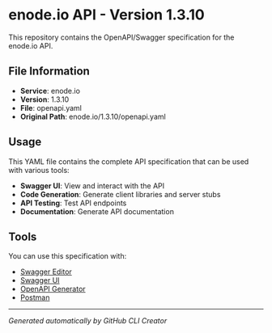 # enode.io API - Version 1.3.10

This repository contains the OpenAPI/Swagger specification for the enode.io API.

## File Information

- **Service**: enode.io
- **Version**: 1.3.10
- **File**: openapi.yaml
- **Original Path**: enode.io/1.3.10/openapi.yaml

## Usage

This YAML file contains the complete API specification that can be used with various tools:

- **Swagger UI**: View and interact with the API
- **Code Generation**: Generate client libraries and server stubs
- **API Testing**: Test API endpoints
- **Documentation**: Generate API documentation

## Tools

You can use this specification with:

- [Swagger Editor](https://editor.swagger.io/)
- [Swagger UI](https://swagger.io/tools/swagger-ui/)
- [OpenAPI Generator](https://openapi-generator.tech/)
- [Postman](https://www.postman.com/)

---

*Generated automatically by GitHub CLI Creator*
